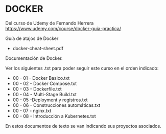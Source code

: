 # DOCKER

Del curso de Udemy de Fernando Herrera
https://www.udemy.com/course/docker-guia-practica/

Guía de atajos de Docker

- docker-cheat-sheet.pdf

Documentación de Docker.

Ver los siguientes .txt para poder seguir este curso en el orden indicado:

- 00 - 01 - Docker Basico.txt
- 00 - 02 - Docker Compose.txt
- 00 - 03 - Dockerfile.txt
- 00 - 04 - Multi-Stage Build.txt
- 00 - 05 -Deployment y registros.txt
- 00 - 06 - Construcciones automáticas.txt
- 00 - 07 - nginx.txt
- 00 - 08 - Introducción a Kubernetes.txt

En estos documentos de texto se van indicando sus proyectos asociados.
